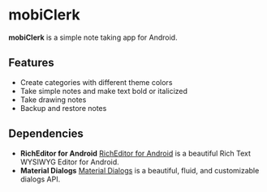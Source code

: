 mobiClerk
=======
**mobiClerk** is a simple note taking app for Android.

## Features

- Create categories with different theme colors
- Take simple notes and make text bold or italicized
- Take drawing notes
- Backup and restore notes


## Dependencies

- **RichEditor for Android** [RichEditor for Android](https://github.com/wasabeef/richeditor-android) is a beautiful Rich Text WYSIWYG Editor for Android.
- **Material Dialogs** [Material Dialogs](https://github.com/afollestad/material-dialogs) is a beautiful, fluid, and customizable dialogs API.


